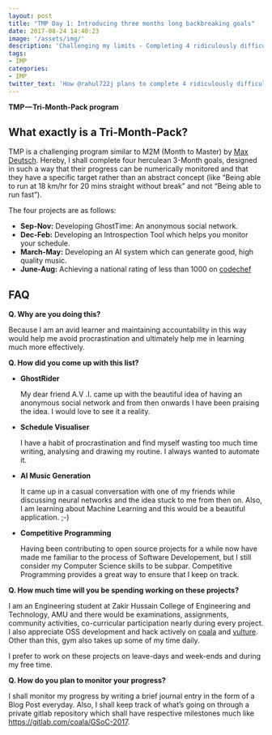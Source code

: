 ```yaml
---
layout: post
title: "TMP Day 1: Introducing three months long backbreaking goals"
date: 2017-08-24 14:40:23
image: '/assets/img/'
description: 'Challenging my limits - Completing 4 ridiculously difficult programs in a year.'
tags:
- IMP
categories:
- IMP
twitter_text: 'How @rahul722j plans to complete 4 ridiculously difficult tasks in a year?'
---
```


**TMP — Tri-Month-Pack program**

## What exactly is a Tri-Month-Pack?

TMP is a challenging program similar to M2M (Month to Master) by [Max Deutsch](https://medium.com/@maxdeutsch/).
Hereby, I shall complete four herculean 3-Month goals, designed in such a way that their progress can be numerically monitored and that they have a specific target rather than an abstract concept (like “Being able to run at 18 km/hr for 20 mins straight without break” and not “Being able to run fast”).

The four projects are as follows:
- **Sep-Nov:** Developing GhostTime: An anonymous social network.
- **Dec-Feb:** Developing an Introspection Tool which helps you monitor your schedule.
- **March-May:** Developing an AI system which can generate good, high quality music.
- **June-Aug:** Achieving a national rating of less than 1000 on [codechef](https://codechef.com)

## FAQ

**Q. Why are you doing this?**

Because I am an avid learner and maintaining accountability in this way would help me avoid procrastination and ultimately help me in learning much more effectively.

**Q. How did you come up with this list?**

* **GhostRider**

    My dear friend A.V .I. came up with the beautiful idea of having an anonymous social network and from then onwards I have been praising the idea. I would love to see it a reality.

* **Schedule Visualiser**

    I have a habit of procrastination and find myself wasting too much time writing, analysing and drawing my routine. I always wanted to automate it.

* **AI Music Generation**

    It came up in a casual conversation with one of my friends while discussing neural networks and the idea stuck to me from then on. Also, I am learning about Machine Learning and this would be a beautiful application. ;-)

* **Competitive Programming**

    Having been contributing to open source projects for a while now have made me familiar to the process of Software Developement, but I still consider my Computer Science skills to be subpar. Competitive Programming provides a great way to ensure that I keep on track.

**Q. How much time will you be spending working on these projects?**

I am an Engineering student at Zakir Hussain College of Engineering and Technology, AMU and there would be examinations, assignments, community activities, co-curricular participation nearly during every project. I also appreciate OSS development and hack actively on [coala](https://github.com/coala/coala) and [vulture](https://github.com/jendrikseipp/vulture). Other than this, gym also takes up some of my time daily.

I prefer to work on these projects on leave-days and week-ends and during my free time.

**Q. How do you plan to monitor your progress?**

I shall monitor my progress by writing a brief journal entry in the form of a Blog Post everyday. Also, I shall keep track of what’s going on through a private gitlab repository which shall have respective milestones much like https://gitlab.com/coala/GSoC-2017.
